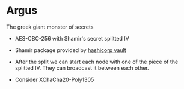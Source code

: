 # Argus
The greek giant monster of secrets

- AES-CBC-256 with Shamir's secret splitted IV
- Shamir package provided by [hashicorp vault](https://pkg.go.dev/github.com/hashicorp/vault/shamir)
- After the split we can start each node with one of the piece of the splitted IV. They can broadcast it between each other.

- Consider XChaCha20-Poly1305

